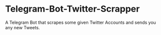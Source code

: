 # Telegram-Bot-Twitter-Scrapper
A Telegram Bot that scrapes some given Twitter Accounts and sends you any new Tweets.

